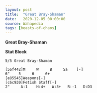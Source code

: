 ```yaml
---
layout: post
title:  "Great Bray-Shaman"
date:   2020-12-05 00:00:00
source: Wahapedia
tags: [beasts-of-chaos]
---
```


**Great Bray-Shaman**

**Stat Block**
```
5/5 Great Bray-Shaman
```

```
[56f442]M     W     B     Sa    [-]
6"    5     6     6+    
[e85545]Weapons[-]
[c6c930]Fetish Staff[-]
2"     A:1    H:4+   W:3+   R:-1   D:D3  
```
    